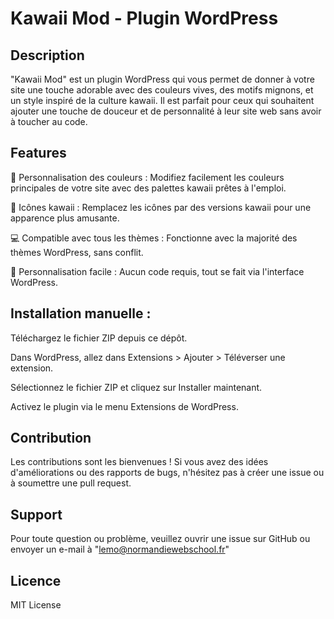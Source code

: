 # Kawaii Mod - Plugin WordPress

## Description
"Kawaii Mod" est un plugin WordPress qui vous permet de donner à votre site une touche adorable avec des couleurs vives, des motifs mignons, et un style inspiré de la culture kawaii. Il est parfait pour ceux qui souhaitent ajouter une touche de douceur et de personnalité à leur site web sans avoir à toucher au code.

 ## Features
🎨 Personnalisation des couleurs : Modifiez facilement les couleurs principales de votre site avec des palettes kawaii prêtes à l'emploi.

🐾 Icônes kawaii : Remplacez les icônes par des versions kawaii pour une apparence plus amusante.


💻 Compatible avec tous les thèmes : Fonctionne avec la majorité des thèmes WordPress, sans conflit.

🌟 Personnalisation facile : Aucun code requis, tout se fait via l'interface WordPress.

## Installation manuelle :
Téléchargez le fichier ZIP depuis ce dépôt.

Dans WordPress, allez dans Extensions > Ajouter > Téléverser une extension.

Sélectionnez le fichier ZIP et cliquez sur Installer maintenant.

Activez le plugin via le menu Extensions de WordPress.

## Contribution
Les contributions sont les bienvenues ! Si vous avez des idées d'améliorations ou des rapports de bugs, n'hésitez pas à créer une issue ou à soumettre une pull request.

## Support
Pour toute question ou problème, veuillez ouvrir une issue sur GitHub ou envoyer un e-mail à "lemo@normandiewebschool.fr"

## Licence
MIT License
